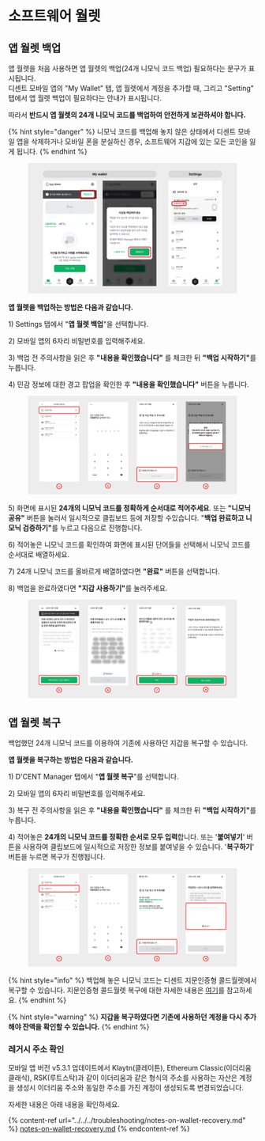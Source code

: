 # 소프트웨어 월렛

## 앱 월렛 백업

앱 월렛을 처음 사용하면 앱 월렛의 백업(24개 니모닉 코드 백업) 필요하다는 문구가 표시됩니다. \
디센트 모바일 앱의 "My Wallet" 탭, 앱 월렛에서 계정을 추가할 때, 그리고 "Setting" 탭에서 앱 월렛 백업이 필요하다는 안내가 표시됩니다.

따라서 **반드시 앱 월렛의 24개 니모닉 코드를 백업하여 안전하게 보관하셔야 합니다.**

{% hint style="danger" %}
니모닉 코드를 백업해 놓지 않은 상태에서 디센트 모바일 앱을 삭제하거나 모바일 폰을 분실하신 경우, 소프트웨어 지갑에 있는 모든 코인을 잃게 됩니다.
{% endhint %}

<figure><img src="../../../.gitbook/assets/1 (28).jpg" alt=""><figcaption></figcaption></figure>

**앱 월렛을 백업하는 방법은 다음과 같습니다.**

1\) Settings 탭에서 "**앱 월렛 백업**"을 선택합니다.

2\) 모바일 앱의 6자리 비밀번호를 입력해주세요.

3\) 백업 전 주의사항을 읽은 후 **"내용을 확인했습니다"** 를 체크한 뒤 **"백업 시작하기"**&#xB97C; 누릅니다.

4\) 민감 정보에 대한 경고 팝업을 확인한 후 **"내용을 확인했습니다"** 버튼을 누릅니다.

<figure><img src="../../../.gitbook/assets/2 (22).jpg" alt=""><figcaption></figcaption></figure>

5\) 화면에 표시된 **24개의 니모닉 코드를 정확하게 순서대로 적어주세요**. 또는 **"니모닉 공유"** 버튼을 눌러서 일시적으로 클립보드 등에 저장할 수있습니다. "**백업 완료하고 니모닉 검증하기"**&#xB97C; 누르고 다음으로 진행합니다.&#x20;

6\) 적어놓은 니모닉 코드를 확인하여 화면에 표시된 단어들을 선택해서 니모닉 코드를 순서대로 배열하세요.

7\) 24개 니모닉 코드를 올바르게 배열하였다면 **"완료"** 버튼을 선택합니다.

8\) 백업을 완료하였다면 **"지갑 사용하기"**&#xB97C; 눌러주세요.

<figure><img src="../../../.gitbook/assets/3 (17).jpg" alt=""><figcaption></figcaption></figure>



## 앱 월렛 복구 <a href="#recover_appwallet" id="recover_appwallet"></a>

백업했던 24개 니모닉 코드를 이용하여 기존에 사용하던 지갑을 복구할 수 있습니다.



**앱 월렛을 복구하는 방법은 다음과 같습니다.**

1\) D'CENT Manager 탭에서 "**앱 월렛 복구**"를 선택합니다.

2\) 모바일 앱의 6자리 비밀번호를 입력해주세요.

3\) 복구 전 주의사항을 읽은 후 **"내용을 확인했습니다"** 를 체크한 뒤 **"백업 시작하기"**&#xB97C; 누릅니다.

4\) 적어놓은 **24개의 니모닉 코드를 정확한 순서로 모두 입력**합니다. 또는 '**붙여넣기**' 버튼을 사용하여 클립보드에 일시적으로 저장한 정보를 붙여넣을 수 있습니다. '**복구하기**' 버튼을 누르면 복구가 진행됩니다.

<figure><img src="../../../.gitbook/assets/4 (11).jpg" alt=""><figcaption></figcaption></figure>

{% hint style="info" %}
백업해 놓은 니모닉 코드는 디센트 지문인증형 콜드월렛에서 복구할 수 있습니다. 지문인증형 콜드월렛 복구에 대한 자세한 내용은 [여기](../../../biometric-wallet/recovery/)를 참고하세요.
{% endhint %}

{% hint style="warning" %}
**지갑을 복구하였다면 기존에 사용하던 계정을 다시 추가해야 잔액을 확인할 수 있습니다.**&#x20;
{% endhint %}

### 레거시 주소 확인

모바일 앱 버전 v5.3.1 업데이트에서 Klaytn(클레이튼), Ethereum Classic(이더리움 클래식), RSK(루트스탁)과 같이 이더리움과 같은 형식의 주소를 사용하는 자산은  계정을 생성시 이더리움 주소와 동일한 주소를 가진 계정이 생성되도록 변경되었습니다.&#x20;

자세한 내용은 아래 내용을 확인하세요.

{% content-ref url="../../../troubleshooting/notes-on-wallet-recovery.md" %}
[notes-on-wallet-recovery.md](../../../troubleshooting/notes-on-wallet-recovery.md)
{% endcontent-ref %}
